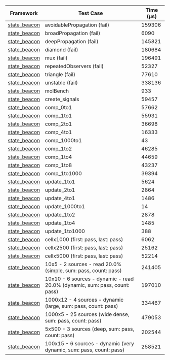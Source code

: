 | Framework | Test Case | Time (μs) |
| --- | --- | --- |
| [state_beacon](https://github.com/jinyus/dart_beacon) | avoidablePropagation (fail) | 159306 |
| [state_beacon](https://github.com/jinyus/dart_beacon) | broadPropagation (fail) | 6090 |
| [state_beacon](https://github.com/jinyus/dart_beacon) | deepPropagation (fail) | 145821 |
| [state_beacon](https://github.com/jinyus/dart_beacon) | diamond (fail) | 180684 |
| [state_beacon](https://github.com/jinyus/dart_beacon) | mux (fail) | 196491 |
| [state_beacon](https://github.com/jinyus/dart_beacon) | repeatedObservers (fail) | 52327 |
| [state_beacon](https://github.com/jinyus/dart_beacon) | triangle (fail) | 77610 |
| [state_beacon](https://github.com/jinyus/dart_beacon) | unstable (fail) | 338136 |
| [state_beacon](https://github.com/jinyus/dart_beacon) | molBench | 933 |
| [state_beacon](https://github.com/jinyus/dart_beacon) | create_signals | 59457 |
| [state_beacon](https://github.com/jinyus/dart_beacon) | comp_0to1 | 57662 |
| [state_beacon](https://github.com/jinyus/dart_beacon) | comp_1to1 | 55931 |
| [state_beacon](https://github.com/jinyus/dart_beacon) | comp_2to1 | 36698 |
| [state_beacon](https://github.com/jinyus/dart_beacon) | comp_4to1 | 16333 |
| [state_beacon](https://github.com/jinyus/dart_beacon) | comp_1000to1 | 43 |
| [state_beacon](https://github.com/jinyus/dart_beacon) | comp_1to2 | 46285 |
| [state_beacon](https://github.com/jinyus/dart_beacon) | comp_1to4 | 44659 |
| [state_beacon](https://github.com/jinyus/dart_beacon) | comp_1to8 | 43237 |
| [state_beacon](https://github.com/jinyus/dart_beacon) | comp_1to1000 | 39394 |
| [state_beacon](https://github.com/jinyus/dart_beacon) | update_1to1 | 5624 |
| [state_beacon](https://github.com/jinyus/dart_beacon) | update_2to1 | 2864 |
| [state_beacon](https://github.com/jinyus/dart_beacon) | update_4to1 | 1486 |
| [state_beacon](https://github.com/jinyus/dart_beacon) | update_1000to1 | 14 |
| [state_beacon](https://github.com/jinyus/dart_beacon) | update_1to2 | 2878 |
| [state_beacon](https://github.com/jinyus/dart_beacon) | update_1to4 | 1485 |
| [state_beacon](https://github.com/jinyus/dart_beacon) | update_1to1000 | 388 |
| [state_beacon](https://github.com/jinyus/dart_beacon) | cellx1000 (first: pass, last: pass) | 6062 |
| [state_beacon](https://github.com/jinyus/dart_beacon) | cellx2500 (first: pass, last: pass) | 25162 |
| [state_beacon](https://github.com/jinyus/dart_beacon) | cellx5000 (first: pass, last: pass) | 52214 |
| [state_beacon](https://github.com/jinyus/dart_beacon) | 10x5 - 2 sources - read 20.0% (simple, sum: pass, count: pass) | 241405 |
| [state_beacon](https://github.com/jinyus/dart_beacon) | 10x10 - 6 sources - dynamic - read 20.0% (dynamic, sum: pass, count: pass) | 197010 |
| [state_beacon](https://github.com/jinyus/dart_beacon) | 1000x12 - 4 sources - dynamic (large, sum: pass, count: pass) | 334467 |
| [state_beacon](https://github.com/jinyus/dart_beacon) | 1000x5 - 25 sources (wide dense, sum: pass, count: pass) | 479053 |
| [state_beacon](https://github.com/jinyus/dart_beacon) | 5x500 - 3 sources (deep, sum: pass, count: pass) | 202544 |
| [state_beacon](https://github.com/jinyus/dart_beacon) | 100x15 - 6 sources - dynamic (very dynamic, sum: pass, count: pass) | 258521 |
